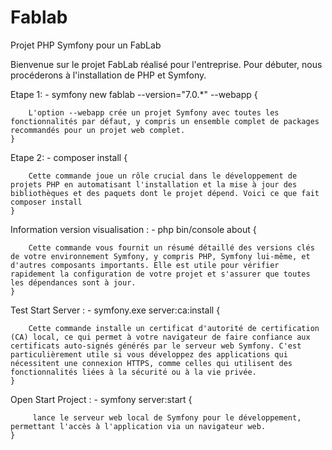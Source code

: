 # Fablab
Projet PHP Symfony pour un FabLab

Bienvenue sur le projet FabLab réalisé pour l'entreprise. Pour débuter, nous procéderons à l'installation de PHP et Symfony.

Etape 1: 
    - symfony new fablab --version="7.0.*" --webapp {

        L'option --webapp crée un projet Symfony avec toutes les fonctionnalités par défaut, y compris un ensemble complet de packages recommandés pour un projet web complet.
    }

Etape 2: 
    - composer install {

        Cette commande joue un rôle crucial dans le développement de projets PHP en automatisant l'installation et la mise à jour des bibliothèques et des paquets dont le projet dépend. Voici ce que fait composer install
    }

Information version visualisation : 
    - php bin/console about {

        Cette commande vous fournit un résumé détaillé des versions clés de votre environnement Symfony, y compris PHP, Symfony lui-même, et d'autres composants importants. Elle est utile pour vérifier rapidement la configuration de votre projet et s'assurer que toutes les dépendances sont à jour.
    }

Test Start Server :
    - symfony.exe server:ca:install {

        Cette commande installe un certificat d'autorité de certification (CA) local, ce qui permet à votre navigateur de faire confiance aux certificats auto-signés générés par le serveur web Symfony. C'est particulièrement utile si vous développez des applications qui nécessitent une connexion HTTPS, comme celles qui utilisent des fonctionnalités liées à la sécurité ou à la vie privée.
    }

Open Start Project : 
    - symfony server:start {

         lance le serveur web local de Symfony pour le développement, permettant l'accès à l'application via un navigateur web.
    }

